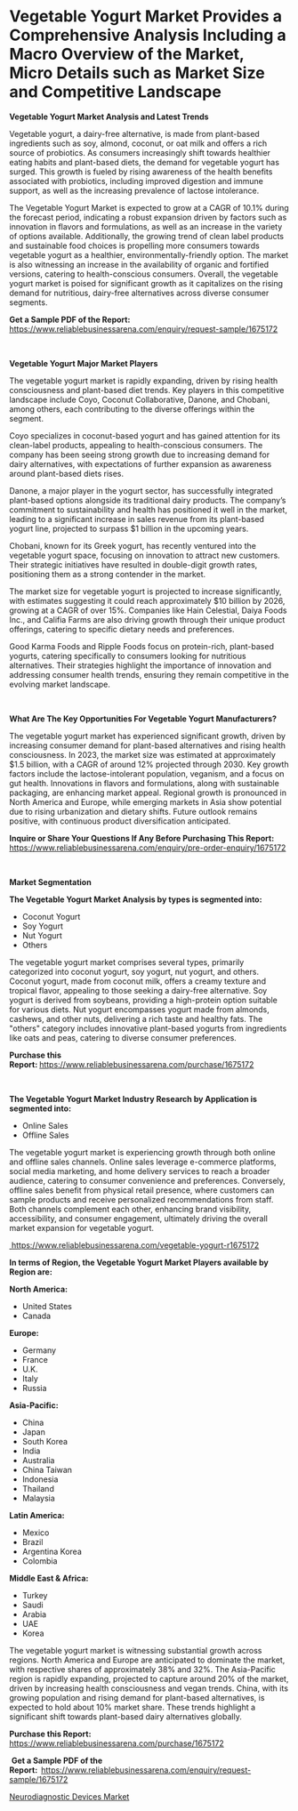 <p><h1>Vegetable Yogurt Market Provides a Comprehensive Analysis Including a Macro Overview of the Market, Micro Details such as Market Size and Competitive Landscape</h1></p><p><strong>Vegetable Yogurt Market Analysis and Latest Trends</strong></p>
<p><p>Vegetable yogurt, a dairy-free alternative, is made from plant-based ingredients such as soy, almond, coconut, or oat milk and offers a rich source of probiotics. As consumers increasingly shift towards healthier eating habits and plant-based diets, the demand for vegetable yogurt has surged. This growth is fueled by rising awareness of the health benefits associated with probiotics, including improved digestion and immune support, as well as the increasing prevalence of lactose intolerance.</p><p>The Vegetable Yogurt Market is expected to grow at a CAGR of 10.1% during the forecast period, indicating a robust expansion driven by factors such as innovation in flavors and formulations, as well as an increase in the variety of options available. Additionally, the growing trend of clean label products and sustainable food choices is propelling more consumers towards vegetable yogurt as a healthier, environmentally-friendly option. The market is also witnessing an increase in the availability of organic and fortified versions, catering to health-conscious consumers. Overall, the vegetable yogurt market is poised for significant growth as it capitalizes on the rising demand for nutritious, dairy-free alternatives across diverse consumer segments.</p></p>
<p><strong>Get a Sample PDF of the Report:&nbsp;</strong> <a href="https://www.reliablebusinessarena.com/enquiry/request-sample/1675172?utm_campaign=3212&utm_medium=2&utm_source=Github&utm_content=ia&utm_term=25032025&utm_id=vegetable-yogurt">https://www.reliablebusinessarena.com/enquiry/request-sample/1675172</a></p>
<p>&nbsp;</p>
<p><strong>Vegetable Yogurt Major Market Players</strong></p>
<p><p>The vegetable yogurt market is rapidly expanding, driven by rising health consciousness and plant-based diet trends. Key players in this competitive landscape include Coyo, Coconut Collaborative, Danone, and Chobani, among others, each contributing to the diverse offerings within the segment.</p><p>Coyo specializes in coconut-based yogurt and has gained attention for its clean-label products, appealing to health-conscious consumers. The company has been seeing strong growth due to increasing demand for dairy alternatives, with expectations of further expansion as awareness around plant-based diets rises.</p><p>Danone, a major player in the yogurt sector, has successfully integrated plant-based options alongside its traditional dairy products. The company’s commitment to sustainability and health has positioned it well in the market, leading to a significant increase in sales revenue from its plant-based yogurt line, projected to surpass $1 billion in the upcoming years.</p><p>Chobani, known for its Greek yogurt, has recently ventured into the vegetable yogurt space, focusing on innovation to attract new customers. Their strategic initiatives have resulted in double-digit growth rates, positioning them as a strong contender in the market.</p><p>The market size for vegetable yogurt is projected to increase significantly, with estimates suggesting it could reach approximately $10 billion by 2026, growing at a CAGR of over 15%. Companies like Hain Celestial, Daiya Foods Inc., and Califia Farms are also driving growth through their unique product offerings, catering to specific dietary needs and preferences.</p><p>Good Karma Foods and Ripple Foods focus on protein-rich, plant-based yogurts, catering specifically to consumers looking for nutritious alternatives. Their strategies highlight the importance of innovation and addressing consumer health trends, ensuring they remain competitive in the evolving market landscape.</p></p>
<p>&nbsp;</p>
<p><strong>What Are The Key Opportunities For Vegetable Yogurt Manufacturers?</strong></p>
<p><p>The vegetable yogurt market has experienced significant growth, driven by increasing consumer demand for plant-based alternatives and rising health consciousness. In 2023, the market size was estimated at approximately $1.5 billion, with a CAGR of around 12% projected through 2030. Key growth factors include the lactose-intolerant population, veganism, and a focus on gut health. Innovations in flavors and formulations, along with sustainable packaging, are enhancing market appeal. Regional growth is pronounced in North America and Europe, while emerging markets in Asia show potential due to rising urbanization and dietary shifts. Future outlook remains positive, with continuous product diversification anticipated.</p></p>
<p><strong>Inquire or Share Your Questions If Any Before Purchasing This Report:</strong> <a href="https://www.reliablebusinessarena.com/enquiry/pre-order-enquiry/1675172?utm_campaign=3212&utm_medium=2&utm_source=Github&utm_content=ia&utm_term=25032025&utm_id=vegetable-yogurt">https://www.reliablebusinessarena.com/enquiry/pre-order-enquiry/1675172</a></p>
<p>&nbsp;</p>
<p><strong>Market Segmentation</strong></p>
<p><strong>The Vegetable Yogurt Market Analysis by types is segmented into:</strong></p>
<p><ul><li>Coconut Yogurt</li><li>Soy Yogurt</li><li>Nut Yogurt</li><li>Others</li></ul></p>
<p><p>The vegetable yogurt market comprises several types, primarily categorized into coconut yogurt, soy yogurt, nut yogurt, and others. Coconut yogurt, made from coconut milk, offers a creamy texture and tropical flavor, appealing to those seeking a dairy-free alternative. Soy yogurt is derived from soybeans, providing a high-protein option suitable for various diets. Nut yogurt encompasses yogurt made from almonds, cashews, and other nuts, delivering a rich taste and healthy fats. The "others" category includes innovative plant-based yogurts from ingredients like oats and peas, catering to diverse consumer preferences.</p></p>
<p><strong>Purchase this Report:&nbsp;</strong><a href="https://www.reliablebusinessarena.com/purchase/1675172?utm_campaign=3212&utm_medium=2&utm_source=Github&utm_content=ia&utm_term=25032025&utm_id=vegetable-yogurt">https://www.reliablebusinessarena.com/purchase/1675172</a></p>
<p>&nbsp;</p>
<p><strong>The Vegetable Yogurt Market Industry Research by Application is segmented into:</strong></p>
<p><ul><li>Online Sales</li><li>Offline Sales</li></ul></p>
<p><p>The vegetable yogurt market is experiencing growth through both online and offline sales channels. Online sales leverage e-commerce platforms, social media marketing, and home delivery services to reach a broader audience, catering to consumer convenience and preferences. Conversely, offline sales benefit from physical retail presence, where customers can sample products and receive personalized recommendations from staff. Both channels complement each other, enhancing brand visibility, accessibility, and consumer engagement, ultimately driving the overall market expansion for vegetable yogurt.</p></p>
<p><a href="https://www.reliablebusinessarena.com/vegetable-yogurt-r1675172?utm_campaign=3212&utm_medium=2&utm_source=Github&utm_content=ia&utm_term=25032025&utm_id=vegetable-yogurt">&nbsp;https://www.reliablebusinessarena.com/vegetable-yogurt-r1675172</a></p>
<p><strong>In terms of Region, the Vegetable Yogurt Market Players available by Region are:</strong></p>
<p>
    <p> <strong> North America: </strong>
        <ul>
            <li>United States</li>
            <li>Canada</li>
        </ul>
        </p> 
    <p> <strong> Europe: </strong>
        <ul>
            <li>Germany</li>
            <li>France</li>
            <li>U.K.</li>
            <li>Italy</li>
            <li>Russia</li>
        </ul>
        </p> 
    <p> <strong> Asia-Pacific: </strong>
        <ul>
            <li>China</li>
            <li>Japan</li>
            <li>South Korea</li>
            <li>India</li>
            <li>Australia</li>
            <li>China Taiwan</li>
            <li>Indonesia</li>
            <li>Thailand</li>
            <li>Malaysia</li>
        </ul>
        </p> 
    <p> <strong> Latin America: </strong>
        <ul>
            <li>Mexico</li>
            <li>Brazil</li>
            <li>Argentina Korea</li>
            <li>Colombia</li>
        </ul>
        </p> 
    <p> <strong> Middle East & Africa: </strong>
        <ul>
            <li>Turkey</li>
            <li>Saudi</li>
            <li>Arabia</li>
            <li>UAE</li>
            <li>Korea</li>
        </ul>
    </p>
    </p>
<p><p>The vegetable yogurt market is witnessing substantial growth across regions. North America and Europe are anticipated to dominate the market, with respective shares of approximately 38% and 32%. The Asia-Pacific region is rapidly expanding, projected to capture around 20% of the market, driven by increasing health consciousness and vegan trends. China, with its growing population and rising demand for plant-based alternatives, is expected to hold about 10% market share. These trends highlight a significant shift towards plant-based dairy alternatives globally.</p></p>
<p><strong>Purchase this Report: </strong><a href="https://www.reliablebusinessarena.com/purchase/1675172?utm_campaign=3212&utm_medium=2&utm_source=Github&utm_content=ia&utm_term=25032025&utm_id=vegetable-yogurt">https://www.reliablebusinessarena.com/purchase/1675172</a></p>
<p>&nbsp;<strong>Get a Sample PDF of the Report:&nbsp;&nbsp;</strong><a href="https://www.reliablebusinessarena.com/enquiry/request-sample/1675172?utm_campaign=3212&utm_medium=2&utm_source=Github&utm_content=ia&utm_term=25032025&utm_id=vegetable-yogurt">https://www.reliablebusinessarena.com/enquiry/request-sample/1675172</a></p>
<p><strong></strong></p>
<p><p><a href="https://github.com/mohmodsiason/Market-Research-Report-List-1/blob/main/neurodiagnostic-devices-market.md?utm_campaign=3212&utm_medium=2&utm_source=Github&utm_content=ia&utm_term=25032025&utm_id=vegetable-yogurt">Neurodiagnostic Devices Market</a></p></p>